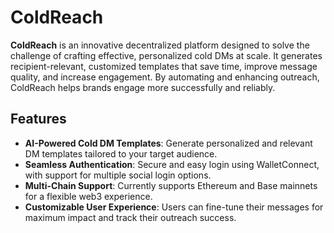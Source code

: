 # ColdReach

**ColdReach** is an innovative decentralized platform designed to solve the challenge of crafting effective, personalized cold DMs at scale. It generates recipient-relevant, customized templates that save time, improve message quality, and increase engagement. By automating and enhancing outreach, ColdReach helps brands engage more successfully and reliably.

## Features

- **AI-Powered Cold DM Templates**: Generate personalized and relevant DM templates tailored to your target audience.
- **Seamless Authentication**: Secure and easy login using WalletConnect, with support for multiple social login options.
- **Multi-Chain Support**: Currently supports Ethereum and Base mainnets for a flexible web3 experience.
- **Customizable User Experience**: Users can fine-tune their messages for maximum impact and track their outreach success.
